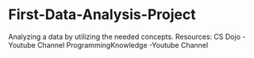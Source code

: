 # First-Data-Analysis-Project
Analyzing a data by utilizing the needed concepts.
Resources:
CS Dojo -Youtube Channel
ProgrammingKnowledge -Youtube Channel

